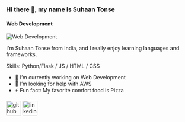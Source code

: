 ### Hi there 👋, my name is Suhaan Tonse
#### Web Development
![Web Development](https://media-exp1.licdn.com/dms/image/C5616AQECYdGvSHeojg/profile-displaybackgroundimage-shrink_350_1400/0/1629215534194?e=1662595200&v=beta&t=O65AA_9w3cvZEQMPU467io60mKz71bk5s3ezi87Sb5c)

I'm Suhaan Tonse from India, and I really enjoy learning languages and frameworks.

Skills: Python/Flask / JS / HTML / CSS

- 🔭 I’m currently working on Web Development 
- 🤔 I’m looking for help with AWS 
- ⚡ Fun fact: My favorite comfort food is Pizza 


[<img src='https://cdn.jsdelivr.net/npm/simple-icons@3.0.1/icons/github.svg' alt='github' height='40'>](https://github.com/https://github.com/SuhaanTonse)  [<img src='https://cdn.jsdelivr.net/npm/simple-icons@3.0.1/icons/linkedin.svg' alt='linkedin' height='40'>](https://www.linkedin.com/in/www.linkedin.com/in/suhaantonse/)  

